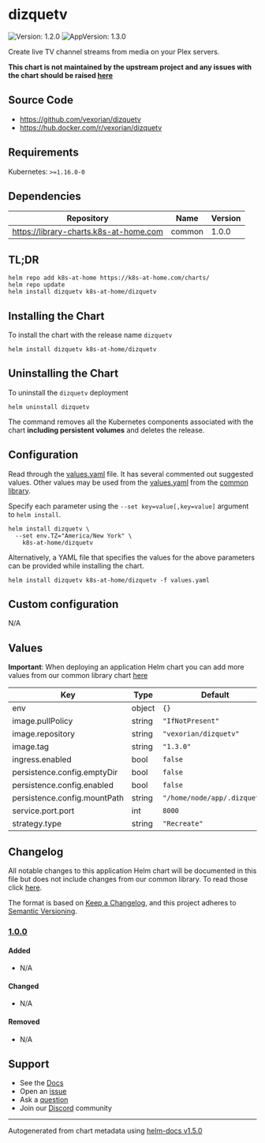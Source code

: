 # dizquetv

![Version: 1.2.0](https://img.shields.io/badge/Version-1.2.0-informational?style=flat-square) ![AppVersion: 1.3.0](https://img.shields.io/badge/AppVersion-1.3.0-informational?style=flat-square)

Create live TV channel streams from media on your Plex servers.

**This chart is not maintained by the upstream project and any issues with the chart should be raised [here](https://github.com/k8s-at-home/charts/issues/new/choose)**

## Source Code

* <https://github.com/vexorian/dizquetv>
* <https://hub.docker.com/r/vexorian/dizquetv>

## Requirements

Kubernetes: `>=1.16.0-0`

## Dependencies

| Repository | Name | Version |
|------------|------|---------|
| https://library-charts.k8s-at-home.com | common | 1.0.0 |

## TL;DR

```console
helm repo add k8s-at-home https://k8s-at-home.com/charts/
helm repo update
helm install dizquetv k8s-at-home/dizquetv
```

## Installing the Chart

To install the chart with the release name `dizquetv`

```console
helm install dizquetv k8s-at-home/dizquetv
```

## Uninstalling the Chart

To uninstall the `dizquetv` deployment

```console
helm uninstall dizquetv
```

The command removes all the Kubernetes components associated with the chart **including persistent volumes** and deletes the release.

## Configuration

Read through the [values.yaml](./values.yaml) file. It has several commented out suggested values.
Other values may be used from the [values.yaml](https://github.com/k8s-at-home/library-charts/tree/main/charts/stable/common/values.yaml) from the [common library](https://github.com/k8s-at-home/library-charts/tree/main/charts/stable/common).

Specify each parameter using the `--set key=value[,key=value]` argument to `helm install`.

```console
helm install dizquetv \
  --set env.TZ="America/New York" \
    k8s-at-home/dizquetv
```

Alternatively, a YAML file that specifies the values for the above parameters can be provided while installing the chart.

```console
helm install dizquetv k8s-at-home/dizquetv -f values.yaml
```

## Custom configuration

N/A

## Values

**Important**: When deploying an application Helm chart you can add more values from our common library chart [here](https://github.com/k8s-at-home/library-charts/tree/main/charts/stable/common)

| Key | Type | Default | Description |
|-----|------|---------|-------------|
| env | object | `{}` |  |
| image.pullPolicy | string | `"IfNotPresent"` |  |
| image.repository | string | `"vexorian/dizquetv"` |  |
| image.tag | string | `"1.3.0"` |  |
| ingress.enabled | bool | `false` |  |
| persistence.config.emptyDir | bool | `false` |  |
| persistence.config.enabled | bool | `false` |  |
| persistence.config.mountPath | string | `"/home/node/app/.dizquetv"` |  |
| service.port.port | int | `8000` |  |
| strategy.type | string | `"Recreate"` |  |

## Changelog

All notable changes to this application Helm chart will be documented in this file but does not include changes from our common library. To read those click [here](https://github.com/k8s-at-home/library-charts/tree/main/charts/stable/common#changelog).

The format is based on [Keep a Changelog](https://keepachangelog.com/en/1.0.0/), and this project adheres to [Semantic Versioning](https://semver.org/spec/v2.0.0.html).

### [1.0.0]

#### Added

- N/A

#### Changed

- N/A

#### Removed

- N/A

[1.0.0]: #1.0.0

## Support

- See the [Docs](https://docs.k8s-at-home.com/our-helm-charts/getting-started/)
- Open an [issue](https://github.com/k8s-at-home/charts/issues/new/choose)
- Ask a [question](https://github.com/k8s-at-home/organization/discussions)
- Join our [Discord](https://discord.gg/sTMX7Vh) community

----------------------------------------------
Autogenerated from chart metadata using [helm-docs v1.5.0](https://github.com/norwoodj/helm-docs/releases/v1.5.0)